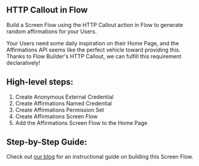 ## HTTP Callout in Flow

Build a Screen Flow using the HTTP Callout action in Flow to generate random affirmations for your Users.

Your Users need some daily inspiration on their Home Page, and the Affirmations API seems like the perfect vehicle toward providing this. Thanks to Flow Builder's HTTP Callout, we can fulfill this requirement declaratively!

## High-level steps:

1. Create Anonymous External Credential
2. Create Affirmations Named Credential
3. Create Affirmations Permission Set
4. Create Affirmations Screen Flow
5. Add the Affirmations Screen Flow to the Home Page

## Step-by-Step Guide:

Check out [our blog](https://www.bigsolve.com/blog/http-callout-in-flow) for an instructional guide on building this Screen Flow.
